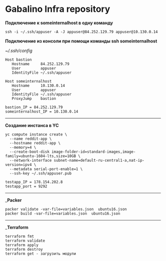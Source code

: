 # Gabalino Infra repository
__Подключение к someinternalhost в одну команду__

```
ssh -i ~/.ssh/appuser -A -J appuser@84.252.129.79 appuser@10.130.0.14
```

__Подключение из консоли при помощи команды ssh someinternalhost__

_~/.ssh/config_

```
Host bastion
   Hostname     84.252.129.79
   User         appuser
   IdentityFile ~/.ssh/appuser

Host someinternalhost
   Hostname     10.130.0.14
   User         appuser
   IdentityFile ~/.ssh/appuser
   ProxyJump    bastion
```
```
bastion_IP = 84.252.129.79
someinternalhost_IP = 10.130.0.14
```
___

__Создание инстанса в YC__

```
yc compute instance create \
  --name reddit-app \
  --hostname reddit-app \
  --memory=4 \
  --create-boot-disk image-folder-id=standard-images,image-family=ubuntu-1604-lts,size=10GB \
  --network-interface subnet-name=default-ru-central1-a,nat-ip-version=ipv4 \
  --metadata serial-port-enable=1 \
  --ssh-key ~/.ssh/appuser.pub
```

```
testapp_IP = 178.154.202.8
testapp_port = 9292
```
___
___Packer__
```
packer validate -var-file=variables.json  ubuntu16.json
packer build -var-file=variables.json  ubuntu16.json
```
___
___Terraform__
```
terraform fmt
terraform validate
terraform apply
terraform destroy
terraform get - загрузить модули
```
